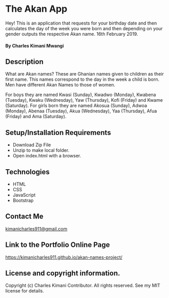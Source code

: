# The Akan App
Hey! This is an application that requests for your birthday date and then calculates the day of the week you were born and then depending on your gender outputs the respective Akan name. 16th February 2019.
#### By Charles Kimani Mwangi
## Description
What are Akan names? 
  These are Ghanian names given to children as their first name. This names correspond to the day in the week a child is born. Men have different Akan Names to those of women.
  
  For boys they are named Kwasi (Sunday), Kwadwo (Monday), Kwabena (Tuesday), Kwaku (Wednesday), Yaw (Thursday), Kofi (Friday) and Kwame (Saturday).
  For girls born they are named Akosua (Sunday), Adwoa (Monday), Abenaa (Tuesday), Akua (Wednesday), Yaa (Thursday), Afua (Friday) and Ama (Saturday).

## Setup/Installation Requirements
* Download Zip File
* Unzip to make local folder.
* Open index.html with a browser.
## Technologies
* HTML
* CSS
* JavaScript
* Bootstrap
## Contact Me
kimanicharles911@gmail.com
## Link to the Portfolio Online Page
https://kimanicharles911.github.io/akan-names-project/
## License and copyright information.
Copyright (c) Charles Kimani Contributor. All rights reserved. See my MIT license for details.
